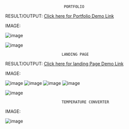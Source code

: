 
                              PORTFOLIO
RESULT/OUTPUT:  [Click here for Portfolio Demo Link](https://tranquil-figolla-12fc96.netlify.app/)

IMAGE:

![image](https://github.com/kadam45/CodSoft/assets/153412193/7eaaa484-fd5a-4040-8fea-50fc3d04faf8)



![image](https://github.com/kadam45/CodSoft/assets/153412193/23d49c05-f2e6-4f00-ae10-5ac53220db1d)




                             LANDING PAGE
RESULT/OUTPUT: [Click here for landing Page Demo Link](https://joyful-cajeta-c2e9a7.netlify.app/)

IMAGE:

![image](https://github.com/kadam45/CodSoft/assets/153412193/a5161879-682e-4a0d-9f16-4f40491006ff)
![image](https://github.com/kadam45/CodSoft/assets/153412193/28620883-6582-46e6-9991-95b11dbbaaf7)
![image](https://github.com/kadam45/CodSoft/assets/153412193/dd89665b-90ce-40b0-aef2-27697f4e59d4)
![image](https://github.com/kadam45/CodSoft/assets/153412193/f1bfe2cb-1f17-41df-a957-c57dcb6def1c)


![image](https://github.com/kadam45/CodSoft/assets/153412193/23d49c05-f2e6-4f00-ae10-5ac53220db1d)



                             TEMPERATURE CONVERTER
                             
                            

IMAGE:

![image](https://github.com/kadam45/Oasis-Infobyte/assets/153412193/1bf0eab6-aec0-4d52-ae41-e6f8e5f1bcb9)
